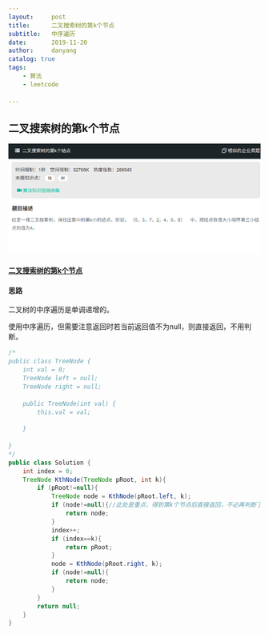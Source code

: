 ```yaml
---
layout:     post
title:      二叉搜索树的第k个节点
subtitle:   中序遍历
date:       2019-11-20
author:     danyang
catalog: true
tags:
    - 算法
    - leetcode

---
```


## 二叉搜索树的第k个节点

![](../img/二叉搜索树的第k个节点.png)

#### [二叉搜索树的第k个节点](https://www.nowcoder.com/practice/ef068f602dde4d28aab2b210e859150a?tpId=13&tqId=11215&tPage=4&rp=1&ru=%2Fta%2Fcoding-interviews&qru=%2Fta%2Fcoding-interviews%2Fquestion-ranking)

#### 思路

二叉树的中序遍历是单调递增的。

使用中序遍历，但需要注意返回时若当前返回值不为null，则直接返回，不用判断。

```java
/*
public class TreeNode {
    int val = 0;
    TreeNode left = null;
    TreeNode right = null;

    public TreeNode(int val) {
        this.val = val;

    }

}
*/
public class Solution {
    int index = 0;
    TreeNode KthNode(TreeNode pRoot, int k){
        if (pRoot!=null){
            TreeNode node = KthNode(pRoot.left, k);
            if (node!=null){//此处是重点，得到第k个节点后直接返回，不必再判断了
                return node;
            }
            index++;
            if (index==k){
                return pRoot;
            }
            node = KthNode(pRoot.right, k);
            if (node!=null){
                return node;
            }
        }
        return null;
    }
}

```

